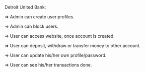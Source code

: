 Detroit United Bank:

=> Admin can create user profiles.

=> Admin can block users.

=> User can access website, once account is created.

=> User can deposit, withdraw or transfer money to other account.

=> User can update his/her own profile/password.

=> User can see his/her transactions done.
